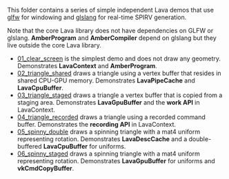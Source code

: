 This folder contains a series of simple independent Lava demos that use
[glfw](https://github.com/glfw/glfw) for windowing and
[glslang](https://github.com/KhronosGroup/glslang) for real-time SPIRV generation.

Note that the core Lava library does not have dependencies on GLFW or glslang. **AmberProgram** and
**AmberCompiler** depend on glslang but they live outside the core Lava library.

- [01_clear_screen](clear_screen.cpp)
  is the simplest demo and does not draw any geometry.
  Demonstrates **LavaContext** and **AmberProgram**.
- [02_triangle_shared](triangle_shared.cpp)
  draws a triangle using a vertex buffer that resides in shared CPU-GPU memory.
  Demonstrates **LavaPipeCache** and **LavaCpuBuffer**.
- [03_triangle_staged](triangle_staged.cpp)
  draws a triangle a vertex buffer that is copied from a staging area.
  Demonstrates **LavaGpuBuffer** and the **work API** in LavaContext.
- [04_triangle_recorded](triangle_recorded.cpp)
  draws a triangle using a recorded command buffer.
  Demonstrates the **recording API** in LavaContext.
- [05_spinny_double](spinny_double.cpp)
  draws a spinning triangle with a mat4 uniform representing rotation.
  Demonstrates **LavaDescCache** and a double-buffered **LavaCpuBuffer** for uniforms.
- [06_spinny_staged](spinny_staged.cpp)
  draws a spinning triangle with a mat4 uniform representing rotation.
  Demonstrates **LavaGpuBuffer** for uniforms and **vkCmdCopyBuffer**.
